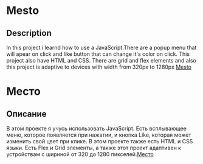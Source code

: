# Mesto
## Description

In this project i learnd how to use a JavaScript.There are a popup menu that will apear on click and  like button that can change it's color on click. This project also have HTML and CSS. There are grid and flex elements and also this project is adaptive to devices with width from 320px to 1280px  [Mesto](https://yakov-prog.github.io/mesto/)


# Место
## Описание

В этом проекте я учусь использовать JavaScript. Есть всплывающее меню, которое появляется при нажатии, и кнопка Like, которая может изменить свой цвет при клике. В этом проекте также есть HTML и CSS языки. Есть Flex и Grid элементы, а также этот проект адаптивен к устройствам с шириной от 320  до 1280 пикселей.[Место](https://yakov-prog.github.io/mesto/)

